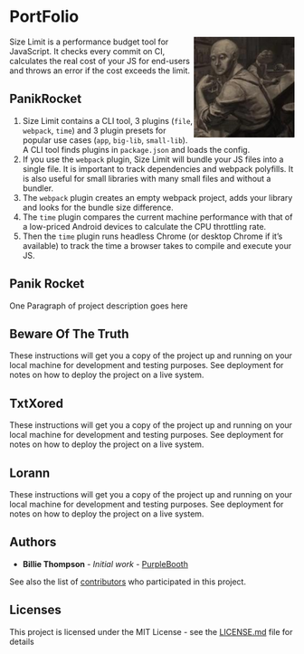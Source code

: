 # PortFolio

<img src="https://github.com/RoseauFragile/PortFolio/blob/master/Avatar.jpg" align="right"
     title="Size Limit logo by Anton Lovchikov" width="178" height="178">

Size Limit is a performance budget tool for JavaScript. It checks every commit
on CI, calculates the real cost of your JS for end-users and throws an error
if the cost exceeds the limit.


## PanikRocket

1. Size Limit contains a CLI tool, 3 plugins (`file`, `webpack`, `time`)
   and 3 plugin presets for popular use cases (`app`, `big-lib`, `small-lib`).
   A CLI tool finds plugins in `package.json` and loads the config.
2. If you use the `webpack` plugin, Size Limit will bundle your JS files into
   a single file. It is important to track dependencies and webpack polyfills.
   It is also useful for small libraries with many small files and without
   a bundler.
3. The `webpack` plugin creates an empty webpack project, adds your library
   and looks for the bundle size difference.
4. The `time` plugin compares the current machine performance with that of
   a low-priced Android devices to calculate the CPU throttling rate.
5. Then the `time` plugin runs headless Chrome (or desktop Chrome if it’s
   available) to track the time a browser takes to compile and execute your JS.


## Panik Rocket

One Paragraph of project description goes here

## Beware Of The Truth

These instructions will get you a copy of the project up and running on your local machine for development and testing purposes. See deployment for notes on how to deploy the project on a live system.

## TxtXored

These instructions will get you a copy of the project up and running on your local machine for development and testing purposes. See deployment for notes on how to deploy the project on a live system.

## Lorann
These instructions will get you a copy of the project up and running on your local machine for development and testing purposes. See deployment for notes on how to deploy the project on a live system.

## Authors

* **Billie Thompson** - *Initial work* - [PurpleBooth](https://github.com/PurpleBooth)

See also the list of [contributors](https://github.com/your/project/contributors) who participated in this project.

## Licenses

This project is licensed under the MIT License - see the [LICENSE.md](LICENSE.md) file for details
